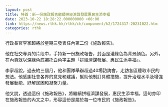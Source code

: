 ```yaml
---
layout: post
title: 特首：新一份施政報告繼續拼經濟謀發展惠民生添幸福
date: 2023-10-22 18:28:22.000000000 +08:00
link: https://news.rthk.hk/rthk/ch/component/k2/1724317-20231022.htm
categories: rthk
---
```


行政長官李家超將於星期三發表任內第二份《施政報告》。

他在社交專頁的片段中，手持新一份施政報告，封面是淺綠色為背景顏色。另外，在內頁就以深綠色底襯托白色字主題「拼經濟謀發展、惠民生添幸福」。

李家超說，過去約三個月，他和團隊舉辦超過40場諮詢會，走訪各區聽取巿民的想法。他感謝社會各界的意見和建議，幫助他制訂具體措施，提升治理水平及增強發展動能、紓解民困和凝聚力量。

他又說，透過這份《施政報告》，將繼續拼經濟謀發展，惠民生添幸福，這句亦印在施政報告的內文之中，形容這份是屬於每一位市民的《施政報告》。
